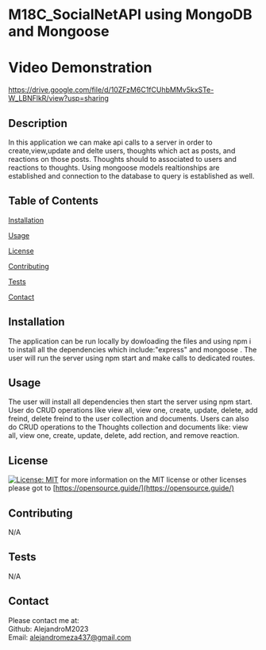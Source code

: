 # M18C_SocialNetAPI using MongoDB and Mongoose

# Video Demonstration

  https://drive.google.com/file/d/10ZFzM6C1fCUhbMMv5kxSTe-W_LBNFlkR/view?usp=sharing
  
## Description

  In this application we can make api calls to a server in order to create,view,update and delte users, thoughts which act as posts, and reactions on those posts. Thoughts should to associated to users and reactions to thoughts. Using mongoose models realtionships are established and connection to the database to query is established as well.



## Table of Contents

  [Installation](#installation)

  [Usage](#usage)

  [License](#license)

  [Contributing](#contributing)

  [Tests](#tests)

  [Contact](#tests)


## Installation

  The application can be run locally by dowloading the files and using npm i to install all the dependencies which include:"express" and mongoose . The user will run the server using npm start and make calls to dedicated routes.


## Usage

  The user will install all dependencies then start the server using npm start. User do CRUD operations like view all, view one, create, update, delete, add freind, delete freind to the user collection and documents. Users can also do CRUD operations to the Thoughts collection and documents like: view all, view one, create, update, delete, add rection, and remove reaction.
## License
  
[![License: MIT](https://img.shields.io/badge/License-MIT-yellow.svg)](https://opensource.org/licenses/MIT) for more information on the MIT license or other licenses please got to [https://opensource.guide/](https://opensource.guide/)

## Contributing

  N/A

## Tests

  N/A

## Contact

  Please contact me at:\
Github: AlejandroM2023\
 Email: alejandromeza437@gmail.com
  

